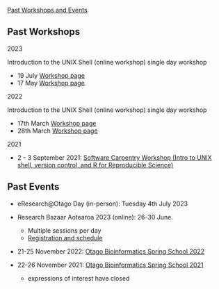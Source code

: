 [Past Workshops and Events](past)

## Past Workshops

2023

Introduction to the UNIX Shell (online workshop) single day workshop

- 19 July [Workshop page](https://murraycadzow.github.io/2023-07-19-unix-nz-online/)
- 17 May [Workshop page](https://murraycadzow.github.io/2023-05-17-unix-nz-online/)

2022

Introduction to the UNIX Shell (online workshop) single day workshop

- 17th March [Workshop page](https://otagocarpentries.github.io/2022-03-17-intro-bash/)
- 28th March [Workshop page](https://otagocarpentries.github.io/2022-03-28-intro-bash/)

2021

- 2 - 3 September 2021: [Software Carpentry Workshop (Intro to UNIX shell, version control, and R for Reproducible Science)](https://otagocarpentries.github.io/2021-09-02-otago/)

## Past Events

- eResearch@Otago Day (in-person): Tuesday 4th July 2023

- Research Bazaar Aotearoa 2023 (online): 26-30 June.

  - Multiple sessions per day
  - [Registration and schedule](https://resbaz.auckland.ac.nz)

- 21-25 November 2022: [Otago Bioinformatics Spring School 2022](https://otagobioinformaticsspringschool.github.io/2022/)

- 22-26 November 2021: [Otago Bioinformatics Spring School 2021](https://otagocarpentries.github.io/bioinformatics-spring-school-2021/)
  - expressions of interest have closed

